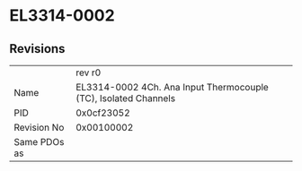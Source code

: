 # EL3314-0002

## Revisions
<table>
<tr>
<td></td>
<td>rev r0</td>
</tr>
<tr>
<td>Name</td>
<td>EL3314-0002 4Ch. Ana Input Thermocouple (TC), Isolated Channels</td>
</tr>
<tr>
<td>PID</td>
<td>0x0cf23052</td>
</tr>
<tr>
<td>Revision No</td>
<td>0x00100002</td>
</tr>
<tr>
<td>Same PDOs as</td>
<td></td>
</tr>
</table>
